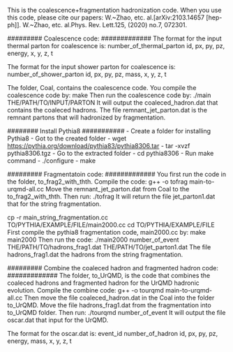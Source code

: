 This is the coalescence+fragmentation hadronization code. When you use this code, please cite our papers:
       W.~Zhao, etc. al.[arXiv:2103.14657 [hep-ph]].
       W.~Zhao, etc. al.Phys. Rev. Lett.125, (2020) no.7, 072301.
       
       
######### Coalescence code: #############
The format for the input thermal parton for coalescence is:
     number_of_thermal_parton
     id, px, py, pz, energy, x, y, z, t

The format for the input shower parton for coalescence is:
     number_of_shower_parton
     id, px, py, pz, mass, x, y, z, t

The folder, Coal, contains the coalescence code.
You compile the coalescence code by:
        make
Then run the coalescence code by:
        ./main THE/PATH/TO/INPUT/PARTON
It will output the coaleced_hadron.dat that contains the coaleced hadrons. The file remnant_jet_parton.dat is the remnant partons that will hadronized by fragmentation.

######## Install Pythia8  ###########
     - Create a folder for installing Pythia8
     - Got to the created folder
     - wget https://pythia.org/download/pythia83/pythia8306.tar
     - tar -xvzf pythia8306.tgz
     - Go to the extracted folder 
          - cd pythia8306
     - Run make command
          - ./configure
          - make
          
######### Fragmentatoin code: #############
You first run the code in the folder, to_frag2_with_thth.
Compile the code:
        g++ -o tofrag main-to-urqmd-all.cc
Move the remnant_jet_parton.dat from Coal to the to_frag2_with_thth. Then run:
        ./tofrag
It will return the file jet_parton1.dat that for the string fragmentation.

cp -r main_string_fragmentation.cc TO/PYTHIA/EXAMPLE/FILE/main2000.cc
cd TO/PYTHIA/EXAMPLE/FILE
First compile the pythia8 fragmentation code, main2000.cc by:
        make main2000
Then run the code:
        ./main2000 number_of_event THE/PATH/TO/hadrons_frag1.dat THE/PATH/TO/jet_parton1.dat 
The file hadrons_frag1.dat the hadrons from the string fragmentation.


######### Combine the coaleced hadron and fragmented hadron code: #############
The folder, to_UrQMD, is the code that combines the coaleced hadrons and fragmented hadron for the UrQMD hadronic evolution.
Compile the combine code:
        g++ -o tourqmd main-to-urqmd-all.cc
Then move the file coaleced_hadron.dat in the Coal into the folder to_UrQMD. Move the file hadrons_frag1.dat from the fragmentation into to_UrQMD folder. Then run:
        ./tourqmd number_of_event 
It will output the file oscar.dat that input for the UrQMD.

The format for the oscar.dat is:
     event_id    number_of_hadron
     id, px, py, pz, energy, mass, x, y, z, t

